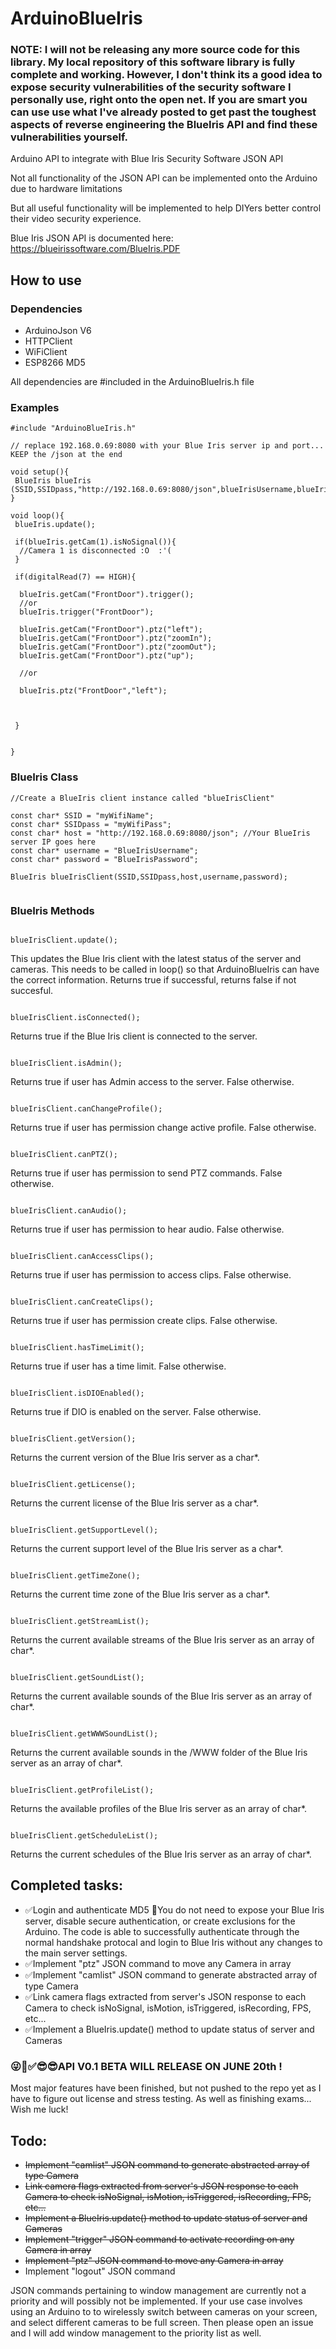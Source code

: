 # ArduinoBlueIris

### NOTE: I will not be releasing any more source code for this library. My local repository of this software library is fully complete and working. However, I don't think its a good idea to expose security vulnerabilities of the security software I personally use, right onto the open net. If you are smart you can use use what I've already posted to get past the toughest aspects of reverse engineering the BlueIris API and find these vulnerabilities yourself.

Arduino API to integrate with Blue Iris Security Software JSON API

Not all functionality of the JSON API can be implemented onto the Arduino due to hardware limitations

But all useful functionality will be implemented to help DIYers better control their video security experience.

Blue Iris JSON API is documented here:
https://blueirissoftware.com/BlueIris.PDF

## How to use

### Dependencies
 - ArduinoJson V6
 - HTTPClient
 - WiFiClient
 - ESP8266 MD5

All dependencies are #included in the ArduinoBlueIris.h file

### Examples
```
#include "ArduinoBlueIris.h"

// replace 192.168.0.69:8080 with your Blue Iris server ip and port... KEEP the /json at the end

void setup(){
 BlueIris blueIris (SSID,SSIDpass,"http://192.168.0.69:8080/json",blueIrisUsername,blueIrisPassword);
}

void loop(){
 blueIris.update();
 
 if(blueIris.getCam(1).isNoSignal()){
  //Camera 1 is disconnected :O  :'(
 }
 
 if(digitalRead(7) == HIGH){
 
  blueIris.getCam("FrontDoor").trigger();
  //or
  blueIris.trigger("FrontDoor");
  
  blueIris.getCam("FrontDoor").ptz("left");
  blueIris.getCam("FrontDoor").ptz("zoomIn");
  blueIris.getCam("FrontDoor").ptz("zoomOut");
  blueIris.getCam("FrontDoor").ptz("up");
  
  //or
  
  blueIris.ptz("FrontDoor","left");
  
  
  
 }
 
 
}
```

### BlueIris Class
```
//Create a BlueIris client instance called "blueIrisClient"

const char* SSID = "myWifiName";
const char* SSIDpass = "myWifiPass";
const char* host = "http://192.168.0.69:8080/json"; //Your BlueIris server IP goes here
const char* username = "BlueIrisUsername";
const char* password = "BlueIrisPassword";

BlueIris blueIrisClient(SSID,SSIDpass,host,username,password);


```
### BlueIris Methods

```

blueIrisClient.update();

```
This updates the Blue Iris client with the latest status of the server and cameras. This needs to be called in loop() so that ArduinoBlueIris can have the correct information. Returns true if successful, returns false if not succesful.

```

blueIrisClient.isConnected();

```
Returns true if the Blue Iris client is connected to the server.

```

blueIrisClient.isAdmin();

```
Returns true if user has Admin access to the server. False otherwise.

```

blueIrisClient.canChangeProfile();

```
Returns true if user has permission change active profile. False otherwise.

```

blueIrisClient.canPTZ();

```
Returns true if user has permission to send PTZ commands. False otherwise.

```

blueIrisClient.canAudio();

```
Returns true if user has permission to hear audio. False otherwise.

```

blueIrisClient.canAccessClips();

```
Returns true if user has permission to access clips. False otherwise.

```

blueIrisClient.canCreateClips();

```
Returns true if user has permission create clips. False otherwise.

```

blueIrisClient.hasTimeLimit();

```
Returns true if user has a time limit. False otherwise.

```

blueIrisClient.isDIOEnabled();

```
Returns true if DIO is enabled on the server. False otherwise.

```

blueIrisClient.getVersion();

```
Returns the current version of the Blue Iris server as a char*.


```

blueIrisClient.getLicense();

```
Returns the current license of the Blue Iris server as a char*.

```

blueIrisClient.getSupportLevel();

```
Returns the current support level of the Blue Iris server as a char*.

```

blueIrisClient.getTimeZone();

```
Returns the current time zone of the Blue Iris server as a char*.

```

blueIrisClient.getStreamList();

```
Returns the current available streams of the Blue Iris server as an array of char*.


```

blueIrisClient.getSoundList();

```
Returns the current available sounds of the Blue Iris server as an array of char*.

```

blueIrisClient.getWWWSoundList();

```
Returns the current available sounds in the /WWW folder of the Blue Iris server as an array of char*.

```

blueIrisClient.getProfileList();

```
Returns the available profiles of the Blue Iris server as an array of char*.

```

blueIrisClient.getScheduleList();

```
Returns the current schedules of the Blue Iris server as an array of char*.

## Completed tasks:
 - ✅Login and authenticate MD5 🥳️You do not need to expose your Blue Iris server, disable secure authentication, or create exclusions for the Arduino. The code is able to successfully authenticate through the normal handshake protocal and login to Blue Iris without any changes to the main server settings.
 - ✅Implement "ptz" JSON command to move any Camera in array
 - ✅Implement "camlist" JSON command to generate abstracted array of type Camera
 - ✅Link camera flags extracted from server's JSON response to each Camera to check isNoSignal, isMotion, isTriggered, isRecording, FPS, etc...
 - ✅Implement a BlueIris.update() method to update status of server and Cameras

### 😜🥳️✅😎😎API V0.1 BETA WILL RELEASE ON JUNE 20th !
Most major features have been finished, but not pushed to the repo yet as I have to figure out license and stress testing. As well as finishing exams... Wish me luck!

## Todo:

 - ~~Implement "camlist" JSON command to generate abstracted array of type Camera~~
 - ~~Link camera flags extracted from server's JSON response to each Camera to check isNoSignal, isMotion, isTriggered, isRecording, FPS, etc...~~
 - ~~Implement a BlueIris.update() method to update status of server and Cameras~~
 - ~~Implement "trigger" JSON command to activate recording on any Camera in array~~
 - ~~Implement "ptz" JSON command to move any Camera in array~~
 - Implement "logout" JSON command


JSON commands pertaining to window management are currently not a priority and will possibly not be implemented. If your use case involves using an Arduino to to wirelessly switch between cameras on your screen, and select different cameras to be full screen. Then please open an issue and I will add window management to the priority list as well.
